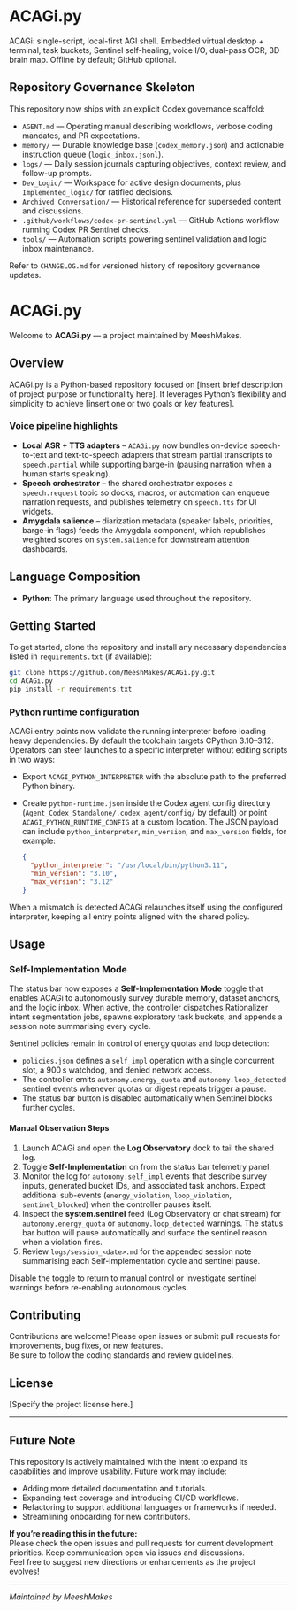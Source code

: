 # ACAGi.py

ACAGi: single-script, local-first AGI shell. Embedded virtual desktop + terminal, task buckets, Sentinel self-healing, voice I/O, dual-pass OCR, 3D brain map. Offline by default; GitHub optional.

## Repository Governance Skeleton
This repository now ships with an explicit Codex governance scaffold:
- `AGENT.md` — Operating manual describing workflows, verbose coding mandates, and PR expectations.
- `memory/` — Durable knowledge base (`codex_memory.json`) and actionable instruction queue (`logic_inbox.jsonl`).
- `logs/` — Daily session journals capturing objectives, context review, and follow-up prompts.
- `Dev_Logic/` — Workspace for active design documents, plus `Implemented_logic/` for ratified decisions.
- `Archived Conversation/` — Historical reference for superseded content and discussions.
- `.github/workflows/codex-pr-sentinel.yml` — GitHub Actions workflow running Codex PR Sentinel checks.
- `tools/` — Automation scripts powering sentinel validation and logic inbox maintenance.

Refer to `CHANGELOG.md` for versioned history of repository governance updates.

# ACAGi.py

Welcome to **ACAGi.py** — a project maintained by MeeshMakes.

## Overview

ACAGi.py is a Python-based repository focused on [insert brief description of project purpose or functionality here].
It leverages Python’s flexibility and simplicity to achieve [insert one or two goals or key features].

### Voice pipeline highlights

- **Local ASR + TTS adapters** – `ACAGi.py` now bundles on-device speech-to-text
  and text-to-speech adapters that stream partial transcripts to
  `speech.partial` while supporting barge-in (pausing narration when a human
  starts speaking).
- **Speech orchestrator** – the shared orchestrator exposes a
  `speech.request` topic so docks, macros, or automation can enqueue narration
  requests, and publishes telemetry on `speech.tts` for UI widgets.
- **Amygdala salience** – diarization metadata (speaker labels, priorities,
  barge-in flags) feeds the Amygdala component, which republishes weighted
  scores on `system.salience` for downstream attention dashboards.

## Language Composition

- **Python**: The primary language used throughout the repository.

## Getting Started

To get started, clone the repository and install any necessary dependencies listed in `requirements.txt` (if available):

```bash
git clone https://github.com/MeeshMakes/ACAGi.py.git
cd ACAGi.py
pip install -r requirements.txt
```

### Python runtime configuration

ACAGi entry points now validate the running interpreter before loading heavy
dependencies.  By default the toolchain targets CPython 3.10–3.12.  Operators
can steer launches to a specific interpreter without editing scripts in two
ways:

- Export ``ACAGI_PYTHON_INTERPRETER`` with the absolute path to the preferred
  Python binary.
- Create ``python-runtime.json`` inside the Codex agent config directory
  (``Agent_Codex_Standalone/.codex_agent/config/`` by default) or point
  ``ACAGI_PYTHON_RUNTIME_CONFIG`` at a custom location.  The JSON payload can
  include ``python_interpreter``, ``min_version``, and ``max_version`` fields,
  for example:

  ```json
  {
    "python_interpreter": "/usr/local/bin/python3.11",
    "min_version": "3.10",
    "max_version": "3.12"
  }
  ```

When a mismatch is detected ACAGi relaunches itself using the configured
interpreter, keeping all entry points aligned with the shared policy.

## Usage

### Self-Implementation Mode

The status bar now exposes a **Self-Implementation Mode** toggle that enables
ACAGi to autonomously survey durable memory, dataset anchors, and the logic
inbox. When active, the controller dispatches Rationalizer intent segmentation
jobs, spawns exploratory task buckets, and appends a session note summarising
every cycle.

Sentinel policies remain in control of energy quotas and loop detection:

- `policies.json` defines a `self_impl` operation with a single concurrent slot,
  a 900 s watchdog, and denied network access.
- The controller emits `autonomy.energy_quota` and `autonomy.loop_detected`
  sentinel events whenever quotas or digest repeats trigger a pause.
- The status bar button is disabled automatically when Sentinel blocks further
  cycles.

#### Manual Observation Steps

1. Launch ACAGi and open the **Log Observatory** dock to tail the shared log.
2. Toggle **Self-Implementation** on from the status bar telemetry panel.
3. Monitor the log for `autonomy.self_impl` events that describe survey inputs,
   generated bucket IDs, and associated task anchors. Expect additional
   sub-events (`energy_violation`, `loop_violation`, `sentinel_blocked`) when
   the controller pauses itself.
4. Inspect the **system.sentinel** feed (Log Observatory or chat stream) for
   `autonomy.energy_quota` or `autonomy.loop_detected` warnings. The status bar
   button will pause automatically and surface the sentinel reason when a
   violation fires.
5. Review `logs/session_<date>.md` for the appended session note summarising
   each Self-Implementation cycle and sentinel pause.

Disable the toggle to return to manual control or investigate sentinel
warnings before re-enabling autonomous cycles.

## Contributing

Contributions are welcome! Please open issues or submit pull requests for improvements, bug fixes, or new features.  
Be sure to follow the coding standards and review guidelines.

## License

[Specify the project license here.]

---

## Future Note

This repository is actively maintained with the intent to expand its capabilities and improve usability. Future work may include:

- Adding more detailed documentation and tutorials.
- Expanding test coverage and introducing CI/CD workflows.
- Refactoring to support additional languages or frameworks if needed.
- Streamlining onboarding for new contributors.

**If you’re reading this in the future:**  
Please check the open issues and pull requests for current development priorities. Keep communication open via issues and discussions.  
Feel free to suggest new directions or enhancements as the project evolves!

---

_Maintained by MeeshMakes_
